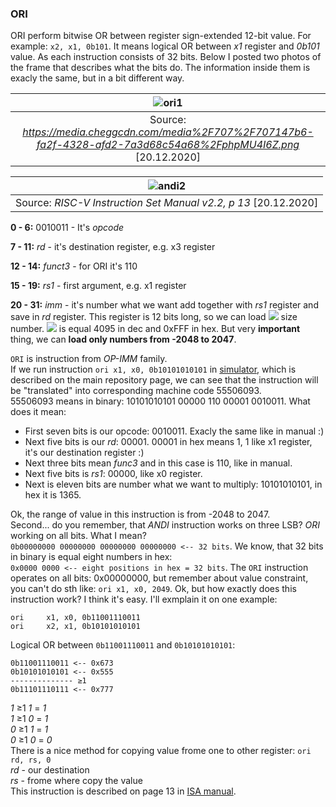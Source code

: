 ### ORI
ORI perform bitwise OR between register sign-extended 12-bit value. For example: `x2, x1, 0b101`. It means logical OR between *x1* register and *0b101* value. As each instruction consists of 32 bits. Below I posted two photos of the frame that describes what the bits do. The information inside them is exacly the same, but in a bit different way. 

| ![ori1](https://user-images.githubusercontent.com/43972902/102725489-64d63200-4317-11eb-8ee5-2102077862f5.png) |
|:--:|
| Source: *https://media.cheggcdn.com/media%2F707%2F707147b6-fa2f-4328-afd2-7a3d68c54a68%2FphpMU4I6Z.png*  [20.12.2020] |

| ![andi2](https://user-images.githubusercontent.com/43972902/102528734-3a7a3f80-409f-11eb-8efe-54fa799ae0b3.png) |
|:--:|
| Source: *RISC-V Instruction Set Manual v2.2, p 13*  [20.12.2020] |

**0 - 6:** 0010011 - It's *opcode*

**7 - 11:**  *rd* - it's destination register, e.g. x3 register

**12 - 14:** *funct3* - for ORI it's 110

**15 - 19:** *rs1* - first argument, e.g. x1 register

**20 - 31:** *imm* - it's number what we want add together with *rs1* register and save in *rd* register. This register is 12 bits long, so we can load <img src="https://render.githubusercontent.com/render/math?math=2^{12}-1">  size number. <img src="https://render.githubusercontent.com/render/math?math=2^{12}-1"> is equal 4095 in dec and 0xFFF in hex. But very **important** thing, we can **load only numbers from -2048 to 2047**.

`ORI` is instruction from *OP-IMM* family. <br/>
If we run instruction `ori x1, x0, 0b10101010101` in [simulator](https://www.kvakil.me/venus/), which is described on the main repository page, we can see that the instruction will be "translated" into corresponding machine code 55506093. <br/>
55506093 means in binary: 10101010101 00000 110 00001 0010011. What does it mean:
- First seven bits is our opcode: 0010011. Exacly the same like in manual :)
- Next five bits is our *rd*: 00001. 00001 in hex means 1, 1 like x1 register, it's our destination register :)
- Next three bits mean *func3* and in this case is 110, like in manual.
- Next five bits is *rs1*: 00000, like x0 register.
- Next is eleven bits are number what we want to multiply: 10101010101, in hex it is 1365.

Ok, the range of value in this instruction is from -2048 to 2047. <br/> Second... do you remember, that *ANDI* instruction works on three LSB? *ORI* working on all bits. What I mean? <br/> `0b00000000 00000000 00000000 00000000 <-- 32 bits`. We know, that 32 bits in binary is equal eight numbers in hex: <br/> `0x0000 0000 <-- eight positions in hex = 32 bits`. The `ORI` instruction operates on all bits: 0x00000000, but remember about value constraint, you can't do sth like: `ori x1, x0, 2049`. Ok, but how exactly does this instruction work? I think it's easy. I'll exmplain it on one example:
```
ori	    x1, x0, 0b11001110011
ori 	x2, x1, 0b10101010101
```
Logical OR between `0b11001110011` and `0b10101010101`:
```
0b11001110011 <-- 0x673
0b10101010101 <-- 0x555
-------------- ≥1
0b11101110111 <-- 0x777
```
*1* ≥1 *1* = *1* <br/>
*1* ≥1 *0* = *1* <br/>
*0* ≥1 *1* = *1* <br/>
*0* ≥1 *0* = *0* <br/>
There is a nice method for copying value frome one to other register:
`ori    rd, rs, 0` <br/>
*rd* - our destination <br/>
*rs* - frome where copy the value <br/>
This instruction is described on page 13 in [ISA manual](https://riscv.org/wp-content/uploads/2017/05/riscv-spec-v2.2.pdf).
